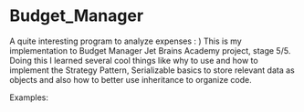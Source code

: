 # Budget_Manager
A quite interesting program to analyze  expenses : )
This is my implementation to Budget Manager Jet Brains Academy project, stage 5/5. Doing this I learned several cool things like why to use and how to implement the 
Strategy Pattern, Serializable basics to store relevant data as objects and also how to better use inheritance to organize code.

Examples:



 

